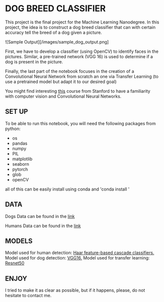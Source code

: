 <!-- [//]: # (Image References)

[image1]: ./images/sample_dog_output.png "Sample Output"
[image2]: ./images/vgg16_model.png "VGG-16 Model Layers"
[image3]: ./images/vgg16_model_draw.png "VGG16 Model Figure" -->

# DOG BREED CLASSIFIER

This project is the final project for the Machine Learning Nanodegree. In this project, the idea is to construct a dog breed classifier that can with certain accuracy tell the breed of a dog given a picture. 

![Sample Output][/images/sample_dog_output.png]

First, we have to develop a classifier (using OpenCV) to identify faces in the pictures. Similar, a pre-trained network (VGG 16) is used to determine if a dog is present in the picture. 

Finally, the last part of the notebook focuses in the creation of a Convolutional Neural Network from scratch an one via Transfer Learning (to use a pretrained model but adapt it to our desired goal)

You might find interesting [this](https://cs231n.github.io/convolutional-networks/#conv) course from Stanford to have a familiarity with computer vision and Convolutional Neural Networks.

## SET UP

To be able to run this notebook, you will need the following packages from python:

- os
- pandas
- numpy 
- PIL
- matplotlib
- seaborn
- pytorch
- glob
- openCV

all of this can be easily install using conda and 'conda install <name>'

## DATA
Dogs Data can be found in the [link](https://s3-us-west-1.amazonaws.com/udacity-aind/dog-project/dogImages.zip)

Humans Data can be found in the [link](https://s3-us-west-1.amazonaws.com/udacity-aind/dog-project/lfw.zip)

## MODELS

Model used for human detection: [Haar feature-based cascade classifiers.](https://docs.opencv.org/master/db/d28/tutorial_cascade_classifier.html)
Model used for dog detection: [VGG16.](https://neurohive.io/en/popular-networks/vgg16/)
Model used for transfer learning: [Resnet50](https://www.mathworks.com/help/deeplearning/ref/resnet50.html#:~:text=ResNet%2D50%20is%20a%20convolutional,%2C%20pencil%2C%20and%20many%20animals.)

## ENJOY

I tried to make it as clear as possible, but if it happens, please, do not hesitate to contact me.

